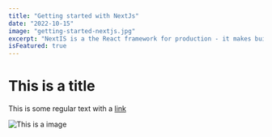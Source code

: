 ```yaml
---
title: "Getting started with NextJs"
date: "2022-10-15"
image: "getting-started-nextjs.jpg"
excerpt: "NextIS is a the React framework for production - it makes buildingfullstack React apps and sites a breeze and ships with built-in SSR."
isFeatured: true
---
```


# This is a title

This is some regular text with a [link](https://google.com)

![This is a image](/images/posts/getting-started-with-nextjs/getting-started-nextjs.jpg)
